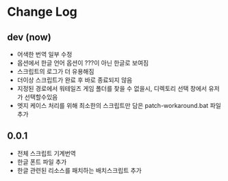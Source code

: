 # Change Log


## dev (now)

+ 어색한 번역 일부 수정
+ 옵션에서 한글 언어 옵션이 ???이 아닌 한글로 보여짐
+ 스크립트의 로그가 더 유용해짐
+ 더이상 스크립트가 완료 후 바로 종료되지 않음
+ 지정된 경로에서 워테일즈 게임 폴더를 찾을 수 없을시, 디렉토리 선택 창에서 유저가 선택할수있음
+ 엣지 케이스 처리를 위해 최소한의 스크립트만 담은 patch-workaround.bat 파일 추가

## 0.0.1

+ 전체 스크립트 기계번역
+ 한글 폰트 파일 추가
+ 한글 관련된 리소스를 패치하는 배치스크립트 추가
